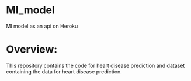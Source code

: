 # Ml_model
Ml model as an api on Heroku

# Overview:

This repository contains the code for heart disease prediction and dataset containing the data for heart disease prediction.
